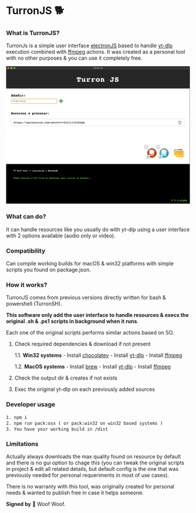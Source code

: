 # TurronJS 🐕 

### What is TurronJS?


TurronJs is a simple user interface [electronJS](https://github.com/electron/electron)  based to handle [yt-dlp](https://github.com/yt-dlp/yt-dlp) execution combined with [ffmpeg](https://github.com/FFmpeg/FFmpeg) actions. It was created as a personal tool with no other purposes & you can use it completely free.

![TurronJS GUI screenshot](./screenshot.png)

### What can do?

It can handle resources like you usually do with yt-dlp using a user interface with 2 options available (audio only or video).

### Compatibility

Can compile working builds for macOS & win32 platforms with simple scripts you found on package.json. 


### How it works?

TurronJS comes from previous versions directly written for bash & powershell (TurronSH).

**This software only add the user interface to handle resources & execs the original .sh & .ps1 scripts in background when it runs**.

Each one of the original scripts performs similar actions based on SO.

1. Check required dependencies & download if not present

    1.1. **Win32 systems**
        -  Install [chocolatey](https://github.com/chocolatey/choco)
        -  Install [yt-dlp](https://github.com/yt-dlp/yt-dlp)
        -  Install [ffmpeg](https://github.com/FFmpeg/FFmpeg)

    1.2. **MacOS systems**
        -  Install [brew](https://github.com/Homebrew/brew)
        -  Install [yt-dlp](https://github.com/yt-dlp/yt-dlp)
        -  Install [ffmpeg](https://github.com/FFmpeg/FFmpeg)

2. Check the output dir & creates if not exists
3. Exec the original yt-dlp on each previously added sources


### Developer usage
    1. npm i
    2. npm run pack:osx ( or pack:win32 on win32 based systems )
    3. You have your working build in /dist

### Limitations

Actually always downloads the max quality found on resource by default and there is no gui option to chage this (you can tweak the original scripts in project & edit all related details, but default config is the one that was previously needed for personal requeriments in most of use cases).

There is no warranty with this tool, was originally created for personal needs & wanted to publish free in case it helps someone. 

**Signed by** 🐾 Woof Woof.
